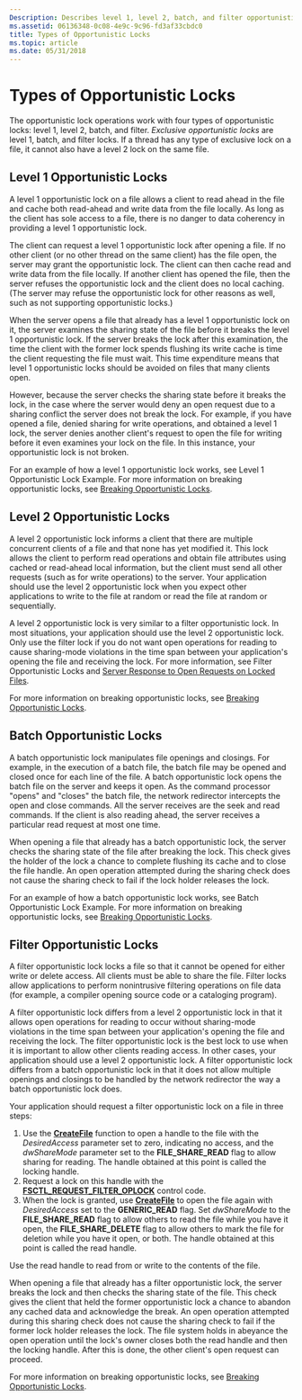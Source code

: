 ```yaml
---
Description: Describes level 1, level 2, batch, and filter opportunistic locks.
ms.assetid: 06136348-0c08-4e9c-9c96-fd3af33cbdc0
title: Types of Opportunistic Locks
ms.topic: article
ms.date: 05/31/2018
---
```


# Types of Opportunistic Locks

The opportunistic lock operations work with four types of opportunistic locks: level 1, level 2, batch, and filter. *Exclusive opportunistic locks* are level 1, batch, and filter locks. If a thread has any type of exclusive lock on a file, it cannot also have a level 2 lock on the same file.

## Level 1 Opportunistic Locks

A level 1 opportunistic lock on a file allows a client to read ahead in the file and cache both read-ahead and write data from the file locally. As long as the client has sole access to a file, there is no danger to data coherency in providing a level 1 opportunistic lock.

The client can request a level 1 opportunistic lock after opening a file. If no other client (or no other thread on the same client) has the file open, the server may grant the opportunistic lock. The client can then cache read and write data from the file locally. If another client has opened the file, then the server refuses the opportunistic lock and the client does no local caching. (The server may refuse the opportunistic lock for other reasons as well, such as not supporting opportunistic locks.)

When the server opens a file that already has a level 1 opportunistic lock on it, the server examines the sharing state of the file before it breaks the level 1 opportunistic lock. If the server breaks the lock after this examination, the time the client with the former lock spends flushing its write cache is time the client requesting the file must wait. This time expenditure means that level 1 opportunistic locks should be avoided on files that many clients open.

However, because the server checks the sharing state before it breaks the lock, in the case where the server would deny an open request due to a sharing conflict the server does not break the lock. For example, if you have opened a file, denied sharing for write operations, and obtained a level 1 lock, the server denies another client's request to open the file for writing before it even examines your lock on the file. In this instance, your opportunistic lock is not broken.

For an example of how a level 1 opportunistic lock works, see Level 1 Opportunistic Lock Example. For more information on breaking opportunistic locks, see [Breaking Opportunistic Locks](breaking-opportunistic-locks.md).

## Level 2 Opportunistic Locks

A level 2 opportunistic lock informs a client that there are multiple concurrent clients of a file and that none has yet modified it. This lock allows the client to perform read operations and obtain file attributes using cached or read-ahead local information, but the client must send all other requests (such as for write operations) to the server. Your application should use the level 2 opportunistic lock when you expect other applications to write to the file at random or read the file at random or sequentially.

A level 2 opportunistic lock is very similar to a filter opportunistic lock. In most situations, your application should use the level 2 opportunistic lock. Only use the filter lock if you do not want open operations for reading to cause sharing-mode violations in the time span between your application's opening the file and receiving the lock. For more information, see Filter Opportunistic Locks and [Server Response to Open Requests on Locked Files](server-response-to-open-requests-on-locked-files.md).

For more information on breaking opportunistic locks, see [Breaking Opportunistic Locks](breaking-opportunistic-locks.md).

## Batch Opportunistic Locks

A batch opportunistic lock manipulates file openings and closings. For example, in the execution of a batch file, the batch file may be opened and closed once for each line of the file. A batch opportunistic lock opens the batch file on the server and keeps it open. As the command processor "opens" and "closes" the batch file, the network redirector intercepts the open and close commands. All the server receives are the seek and read commands. If the client is also reading ahead, the server receives a particular read request at most one time.

When opening a file that already has a batch opportunistic lock, the server checks the sharing state of the file after breaking the lock. This check gives the holder of the lock a chance to complete flushing its cache and to close the file handle. An open operation attempted during the sharing check does not cause the sharing check to fail if the lock holder releases the lock.

For an example of how a batch opportunistic lock works, see Batch Opportunistic Lock Example. For more information on breaking opportunistic locks, see [Breaking Opportunistic Locks](breaking-opportunistic-locks.md).

## Filter Opportunistic Locks

A filter opportunistic lock locks a file so that it cannot be opened for either write or delete access. All clients must be able to share the file. Filter locks allow applications to perform nonintrusive filtering operations on file data (for example, a compiler opening source code or a cataloging program).

A filter opportunistic lock differs from a level 2 opportunistic lock in that it allows open operations for reading to occur without sharing-mode violations in the time span between your application's opening the file and receiving the lock. The filter opportunistic lock is the best lock to use when it is important to allow other clients reading access. In other cases, your application should use a level 2 opportunistic lock. A filter opportunistic lock differs from a batch opportunistic lock in that it does not allow multiple openings and closings to be handled by the network redirector the way a batch opportunistic lock does.

Your application should request a filter opportunistic lock on a file in three steps:

1.  Use the [**CreateFile**](/windows/desktop/api/FileAPI/nf-fileapi-createfilea) function to open a handle to the file with the *DesiredAccess* parameter set to zero, indicating no access, and the *dwShareMode* parameter set to the **FILE\_SHARE\_READ** flag to allow sharing for reading. The handle obtained at this point is called the locking handle.
2.  Request a lock on this handle with the [**FSCTL\_REQUEST\_FILTER\_OPLOCK**](/windows/win32/api/winioctl/ni-winioctl-fsctl_request_filter_oplock) control code.
3.  When the lock is granted, use [**CreateFile**](/windows/desktop/api/FileAPI/nf-fileapi-createfilea) to open the file again with *DesiredAccess* set to the **GENERIC\_READ** flag. Set *dwShareMode* to the **FILE\_SHARE\_READ** flag to allow others to read the file while you have it open, the **FILE\_SHARE\_DELETE** flag to allow others to mark the file for deletion while you have it open, or both. The handle obtained at this point is called the read handle.

Use the read handle to read from or write to the contents of the file.

When opening a file that already has a filter opportunistic lock, the server breaks the lock and then checks the sharing state of the file. This check gives the client that held the former opportunistic lock a chance to abandon any cached data and acknowledge the break. An open operation attempted during this sharing check does not cause the sharing check to fail if the former lock holder releases the lock. The file system holds in abeyance the open operation until the lock's owner closes both the read handle and then the locking handle. After this is done, the other client's open request can proceed.

For more information on breaking opportunistic locks, see [Breaking Opportunistic Locks](breaking-opportunistic-locks.md).

 

 